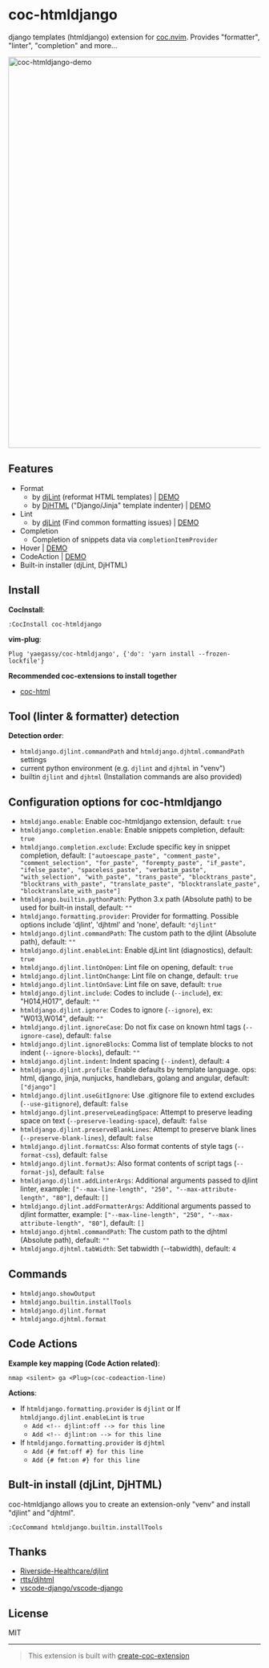 # coc-htmldjango

django templates (htmldjango) extension for [coc.nvim](https://github.com/neoclide/coc.nvim). Provides "formatter", "linter", "completion" and more...

<img width="780" alt="coc-htmldjango-demo" src="https://user-images.githubusercontent.com/188642/122695829-83909380-d27c-11eb-84fa-a19fd46ddca7.gif">

## Features

- Format
  - by [djLint](https://github.com/Riverside-Healthcare/djlint) (reformat HTML templates) | [DEMO](https://github.com/yaegassy/coc-htmldjango/pull/6)
  - by [DjHTML](https://github.com/rtts/djhtml) ("Django/Jinja" template indenter) | [DEMO](https://github.com/yaegassy/coc-htmldjango/pull/2)
- Lint
  - by [djLint](https://github.com/Riverside-Healthcare/djlint) (Find common formatting issues) | [DEMO](https://github.com/yaegassy/coc-htmldjango/pull/6)
- Completion
  - Completion of snippets data via `completionItemProvider`
- Hover | [DEMO](https://github.com/yaegassy/coc-htmldjango/pull/1)
- CodeAction | [DEMO](https://github.com/yaegassy/coc-htmldjango/pull/3)
- Built-in installer (djLint, DjHTML)

## Install

**CocInstall**:

```vim
:CocInstall coc-htmldjango
```

**vim-plug**:

```vim
Plug 'yaegassy/coc-htmldjango', {'do': 'yarn install --frozen-lockfile'}
```

**Recommended coc-extensions to install together**

- [coc-html](https://github.com/neoclide/coc-html)

## Tool (linter & formatter) detection

**Detection order**:

- `htmldjango.djlint.commandPath` and `htmldjango.djhtml.commandPath` settings
- current python environment (e.g. `djlint` and `djhtml` in "venv")
- builtin `djlint` and `djhtml` (Installation commands are also provided)

## Configuration options for coc-htmldjango

- `htmldjango.enable`: Enable coc-htmldjango extension, default: `true`
- `htmldjango.completion.enable`: Enable snippets completion, default: `true`
- `htmldjango.completion.exclude`: Exclude specific key in snippet completion, default: `["autoescape_paste", "comment_paste", "comment_selection", "for_paste", "forempty_paste", "if_paste", "ifelse_paste", "spaceless_paste", "verbatim_paste", "with_selection", "with_paste", "trans_paste", "blocktrans_paste", "blocktrans_with_paste", "translate_paste", "blocktranslate_paste", "blocktranslate_with_paste"]`
- `htmldjango.builtin.pythonPath`: Python 3.x path (Absolute path) to be used for built-in install, default: `""`
- `htmldjango.formatting.provider`: Provider for formatting. Possible options include 'djlint', 'djhtml' and 'none', default: `"djlint"`
- `htmldjango.djlint.commandPath`: The custom path to the djlint (Absolute path), default: `""`
- `htmldjango.djlint.enableLint`: Enable djLint lint (diagnostics), default: `true`
- `htmldjango.djlint.lintOnOpen`: Lint file on opening, default: `true`
- `htmldjango.djlint.lintOnChange`: Lint file on change, default: `true`
- `htmldjango.djlint.lintOnSave`: Lint file on save, default: `true`
- `htmldjango.djlint.include`: Codes to include (`--include`), ex: "H014,H017", default: `""`
- `htmldjango.djlint.ignore`: Codes to ignore (`--ignore`), ex: "W013,W014", default: `""`
- `htmldjango.djlint.ignoreCase`: Do not fix case on known html tags (`--ignore-case`), default: `false`
- `htmldjango.djlint.ignoreBlocks`: Comma list of template blocks to not indent (`--ignore-blocks`), default: `""`
- `htmldjango.djlint.indent`: Indent spacing (`--indent`), default: `4`
- `htmldjango.djlint.profile`: Enable defaults by template language. ops: html, django, jinja, nunjucks, handlebars, golang and angular, default: `["django"]`
- `htmldjango.djlint.useGitIgnore`: Use .gitignore file to extend excludes (`--use-gitignore`), default: `false`
- `htmldjango.djlint.preserveLeadingSpace`: Attempt to preserve leading space on text (`--preserve-leading-space`), default: `false`
- `htmldjango.djlint.preserveBlankLines`: Attempt to preserve blank lines (`--preserve-blank-lines`), default: `false`
- `htmldjango.djlint.formatCss`: Also format contents of style tags (`--format-css`), default: `false`
- `htmldjango.djlint.formatJs`: Also format contents of script tags (`--format-js`), default: `false`
- `htmldjango.djlint.addLinterArgs`: Additional arguments passed to djlint linter, example: `["--max-line-length", "250", "--max-attribute-length", "80"]`, default: `[]`
- `htmldjango.djlint.addFormatterArgs`: Additional arguments passed to djlint formatter, example: `["--max-line-length", "250", "--max-attribute-length", "80"]`, default: `[]`
- `htmldjango.djhtml.commandPath`: The custom path to the djhtml (Absolute path), default: `""`
- `htmldjango.djhtml.tabWidth`: Set tabwidth (--tabwidth), default: `4`

## Commands

- `htmldjango.showOutput`
- `htmldjango.builtin.installTools`
- `htmldjango.djlint.format`
- `htmldjango.djhtml.format`

## Code Actions

**Example key mapping (Code Action related)**:

```vim
nmap <silent> ga <Plug>(coc-codeaction-line)
```

**Actions**:

- If `htmldjango.formatting.provider` is `djlint` or If `htmldjango.djlint.enableLint` is `true`
  - `Add <!-- djlint:off --> for this line`
  - `Add <!-- djlint:on --> for this line`
- If `htmldjango.formatting.provider` is `djhtml`
  - `Add {# fmt:off #} for this line`
  - `Add {# fmt:on #} for this line`

## Bult-in install (djLint, DjHTML)

coc-htmldjango allows you to create an extension-only "venv" and install "djlint" and "djhtml".

```vim
:CocCommand htmldjango.builtin.installTools
```

## Thanks

- [Riverside-Healthcare/djlint](https://github.com/Riverside-Healthcare/djlint)
- [rtts/djhtml](https://github.com/rtts/djhtml)
- [vscode-django/vscode-django](https://github.com/vscode-django/vscode-django)

## License

MIT

---

> This extension is built with [create-coc-extension](https://github.com/fannheyward/create-coc-extension)

